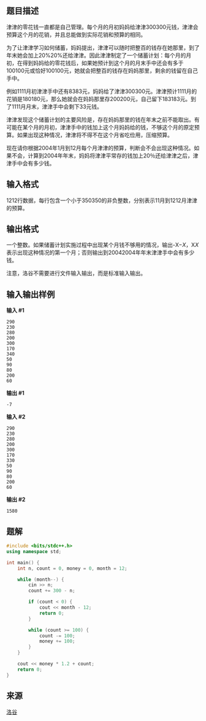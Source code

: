 ## 题目描述

津津的零花钱一直都是自己管理。每个月的月初妈妈给津津300300元钱，津津会预算这个月的花销，并且总能做到实际花销和预算的相同。

为了让津津学习如何储蓄，妈妈提出，津津可以随时把整百的钱存在她那里，到了年末她会加上20\%20%还给津津。因此津津制定了一个储蓄计划：每个月的月初，在得到妈妈给的零花钱后，如果她预计到这个月的月末手中还会有多于100100元或恰好100100元，她就会把整百的钱存在妈妈那里，剩余的钱留在自己手中。

例如1111月初津津手中还有8383元，妈妈给了津津300300元。津津预计1111月的花销是180180元，那么她就会在妈妈那里存200200元，自己留下183183元。到了1111月月末，津津手中会剩下33元钱。

津津发现这个储蓄计划的主要风险是，存在妈妈那里的钱在年末之前不能取出。有可能在某个月的月初，津津手中的钱加上这个月妈妈给的钱，不够这个月的原定预算。如果出现这种情况，津津将不得不在这个月省吃俭用，压缩预算。

现在请你根据2004年1月到12月每个月津津的预算，判断会不会出现这种情况。如果不会，计算到2004年年末，妈妈将津津平常存的钱加上20％还给津津之后，津津手中会有多少钱。

## 输入格式

1212行数据，每行包含一个小于350350的非负整数，分别表示11月到1212月津津的预算。

## 输出格式

一个整数。如果储蓄计划实施过程中出现某个月钱不够用的情况，输出-X−*X*，X*X*表示出现这种情况的第一个月；否则输出到20042004年年末津津手中会有多少钱。

注意，洛谷不需要进行文件输入输出，而是标准输入输出。

## 输入输出样例

**输入 #1**

```
290
230
280
200
300
170
340
50 
90 
80 
200
60 
```

**输出 #1**

```
-7 
```

**输入 #2**

```
290 
230 
280 
200 
300 
170 
330 
50 
90 
80 
200 
60 
```

**输出 #2**

```
1580
```

## 题解

~~~c++
#include <bits/stdc++.h>
using namespace std;

int main() {
	int n, count = 0, money = 0, month = 12;

	while (month--) {
		cin >> n;
		count += 300 - n;

		if (count < 0) {
			cout << month - 12;
			return 0;
		}

		while (count >= 100) {
			count -= 100;
			money += 100;
		}
	}

	cout << money * 1.2 + count;
	return 0;
}
~~~

## 来源

[洛谷](https://www.luogu.com.cn/problem/P1089)